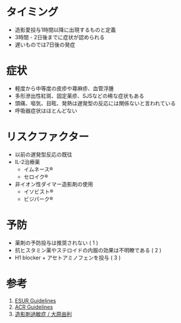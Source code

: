 # タイミング
* 造影愛投与1時間以降に出現するものと定義
* 3時間 - 2日後までに症状が認められる
* 遅いものでは7日後の発症

# 症状
* 軽度から中等度の皮疹や蕁麻疹、血管浮腫
* 多形滲出性紅斑、固定薬疹、SJSなどの稀な症状もある
* 頭痛、嘔気、目眩、発熱は遅発型の反応には関係ないと言われている
* 呼吸器症状はほとんどない

# リスクファクター
* 以前の遅発型反応の既往
* IL-2治療薬
	* イムネース®
	* セロイク®
* 非イオン性ダイマー造影剤の使用
	* イソビスト®
	* ビジパーク®

# 予防
* 薬剤の予防投与は推奨されない ( 1 )
* 抗ヒスタミン薬やステロイドの内服の効果は不明瞭である ( 2 )
* H1 blocker + アセトアミノフェンを投与 ( 3 )

# 参考
1. [ESUR Guidelines](http://www.esur.org/guidelines/)
2. [ACR Guidelines](http://www.acr.org/~/media/37D84428BF1D4E1B9A3A2918DA9E27A3.pdf)
3. [造影剤過敏症 / 大原由利]()